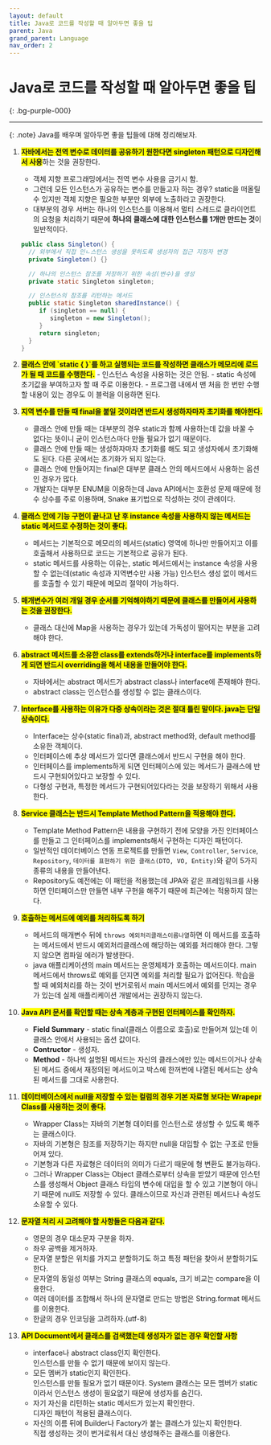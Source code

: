 ```yaml
---
layout: default
title: Java로 코드를 작성할 때 알아두면 좋을 팁
parent: Java
grand_parent: Language
nav_order: 2
---
```


# **Java로 코드를 작성할 때 알아두면 좋을 팁**

{: .bg-purple-000}

---

{: .note}
Java를 배우며 알아두면 좋을 팁들에 대해 정리해보자.

1. <span style="background-color:yellow;  font-weight:700">자바에서는 전역 변수로 데이터를 공유하기 원한다면 singleton 패턴으로 디자인해서 사용</span>하는 것을 권장한다.

   - 객체 지향 프로그래밍에서는 전역 변수 사용을 금기시 함.
   - 그런데 모든 인스턴스가 공유하는 변수를 만들고자 하는 경우? static을 떠올릴 수 있지만 객체 지향은 필요한 부분만 외부에 노출하라고 권장한다.
   - 대부분의 경우 서버는 하나의 인스턴스를 이용해서 멀티 스레드로 클라이언트의 요청을 처리하기 때문에 **하나의 클래스에 대한 인스턴스를 1개만 만드는 것**이 일반적이다.

   ```java
   public class Singleton() {
     // 외부에서 직접 인ㄴ스턴스 생성을 못하도록 생성자의 접근 지정자 변경
     private Singleton() {}

     // 하나의 인스턴스 참조를 저장하기 위한 속성(변수)을 생성
     private static Singleton singleton;

     // 인스턴스의 참조를 리턴하는 메서드
     public static Singleton sharedInstance() {
        if (singleton == null) {
           singleton = new Singleton();
        }
        return singleton;
     }
   }
   ```

2. <span style="background-color:yellow;  font-weight:700">
   클래스 안에 `static { }`를 하고 실행되는 코드를 작성하면 클래스가 메모리에 로드가 될 때 코드를 수행한다.</span>
      - 인스턴스 속성을 사용하는 것은 안됨.
      - static 속성에 초기값을 부여하고자 할 때 주로 이용한다.
      - 프로그램 내에서 맨 처음 한 번만 수행할 내용이 있는 경우도 이 블럭을 이용하면 된다.

3. <span style="background-color:yellow;  font-weight:700">지역 변수를 만들 때 final을 붙일 것이라면 반드시 생성하자마자 초기화를 해야한다.</span>

   - 클래스 안에 만들 때는 대부분의 경우 static과 함께 사용하는데 값을 바꿀 수 없다는 뜻이니 굳이 인스턴스마다 만들 필요가 없기 때문이다.
   - 클래스 안에 만들 때는 생성하자마자 초기화를 해도 되고 생성자에서 초기화해도 된다. 다른 곳에서는 초기화가 되지 않는다.
   - 클래스 안에 만들어지는 final은 대부분 클래스 안의 메서드에서 사용하는 옵션인 경우가 많다.
   - 개발자는 대부분 ENUM을 이용하는데 Java API에서는 호환성 문제 때문에 정수 상수를 주로 이용하며, Snake 표기법으로 작성하는 것이 관례이다.

4. <span style="background-color:yellow;  font-weight:700">클래스 안에 기능 구현이 끝나고 난 후 instance 속성을 사용하지 않는 메서드는 static 메서드로 수정하는 것이 좋다.</span>

   - 메서드는 기본적으로 메모리의 메서드(static) 영역에 하나만 만들어지고 이를 호출해서 사용하므로 코드는 기본적으로 공유가 된다.
   - static 메서드를 사용하는 이유는, static 메서드에서는 instance 속성을 사용할 수 없는데(static 속성과 지역변수만 사용 가능) 인스턴스 생성 없이 메서드를 호출할 수 있기 때문에 메모리 절약이 가능하다.

5. <span style="background-color:yellow;  font-weight:700">매개변수가 여러 개일 경우 순서를 기억해야하기 때문에 클래스를 만들어서 사용하는 것을 권장한다.</span>

   - 클래스 대신에 Map을 사용하는 경우가 있는데 가독성이 떨어지는 부분을 고려해야 한다.

6. <span style="background-color:yellow;  font-weight:700">abstract 메서드를 소유한 class를 extends하거나 interface를 implements하게 되면 반드시 overriding을 해서 내용을 만들어야 한다.</span>

   - 자바에서는 abstract 메서드가 abstract class나 interface에 존재해야 한다.
   - abstract class는 인스턴스를 생성할 수 없는 클래스이다.

7. <span style="background-color:yellow;  font-weight:700">Interface를 사용하는 이유가 다중 상속이라는 것은 절대 틀린 말이다. java는 단일 상속이다.</span>

   - Interface는 상수(static final)과, abstract method와, default method를 소유한 객체이다.
   - 인터페이스에 추상 메서드가 있다면 클래스에서 반드시 구현을 해야 한다.
   - 인터페이스를 implements하게 되면 인터페이스에 있는 메서드가 클래스에 반드시 구현되어있다고 보장할 수 있다.
   - 다형성 구현과, 특정한 메서드가 구현되어있다라는 것을 보장하기 위해서 사용한다.

8. <span style="background-color:yellow;  font-weight:700">Service 클래스는 반드시 Template Method Pattern을 적용해야 한다.</span>

   - Template Method Pattern은 내용을 구현하기 전에 모양을 가진 인터페이스를 만들고 그 인터페이스를 implements해서 구현하는 디자인 패턴이다.
   - 일반적인 데이터베이스 연동 프로젝트를 만들면 `View`, `Controller`, `Service`, `Repository`, `데이터를 표현하기 위한 클래스(DTO, VO, Entity)`와 같이 5가지 종류의 내용을 만들어낸다.
   - Repository도 예전에는 이 패턴을 적용했는데 JPA와 같은 프레임워크를 사용하면 인터페이스만 만들면 내부 구현을 해주기 때문에 최근에는 적용하지 않는다.

9. <span style="background-color:yellow;  font-weight:700">호출하는 메서드에 예외를 처리하도록 하기</span>

   - 메서드의 매개변수 뒤에 `throws 예외처리클래스이름나열`하면 이 메서드를 호출하는 메서드에서 반드시 예외처리클래스에 해당하는 예외를 처리해야 한다. 그렇지 않으면 컴파일 에러가 발생한다.
   - java 애플리케이션의 main 메서드는 운영체제가 호출하는 메서드이다. main메서드에서 throws로 예외를 던지면 예외를 처리할 필요가 없어진다. 학습을 할 때 예외처리를 하는 것이 번거로워서 main 메서드에서 예외를 던지는 경우가 있는데 실제 애플리케이션 개발에서는 권장하지 않는다.

10. <span style="background-color:yellow;  font-weight:700">Java API 문서를 확인할 때는 상속 계층과 구현된 인터페이스를 확인하자.</span>

    - **Field Summary** - static final(클래스 이름으로 호출)로 만들어져 있는데 이 클래스 안에서 사용되는 옵션 값이다.
    - **Contructor** - 생성자.
    - **Method** - 하나씩 설명된 메서드는 자신의 클래스에만 있는 메서드이거나 상속된 메서드 중에서 재정의된 메서드이고 박스에 한꺼번에 나열된 메서드는 상속된 메서드를 그대로 사용한다.

11. <span style="background-color:yellow; font-weight:700">데이터베이스에서 null을 저장할 수 있는 컬럼의 경우 기본 자료형 보다는 Wrapepr Class를 사용하는 것이 좋다.</span>

    - Wrapper Class는 자바의 기본형 데이터를 인스턴스로 생성할 수 있도록 해주는 클래스이다.
    - 자바의 기본형은 참조를 저장하기는 하지만 null을 대입할 수 없는 구조로 만들어져 있다.
    - 기본형과 다른 자료형은 데이터의 의미가 다르기 때문에 형 변환도 불가능하다.
    - 그러나 Wrapper Class는 Object 클래스로부터 상속을 받았기 때문에 인스턴스를 생성해서 Object 클래스 타입의 변수에 대입을 할 수 있고 기본형이 아니기 때문에 null도 저장할 수 있다. 클래스이므로 자신과 관련된 메서드나 속성도 소유할 수 있다.

12. <span style="background-color:yellow; font-weight:700">문자열 처리 시 고려해야 할 사항들은 다음과 같다.</span>

    - 영문의 경우 대소문자 구분을 하자.
    - 좌우 공백을 제거하자.
    - 문자열 분할은 위치를 가지고 분할하기도 하고 특정 패턴을 찾아서 분할하기도 한다.
    - 문자열의 동일성 여부는 String 클래스의 equals, 크기 비교는 compare을 이용한다.
    - 여러 데이터를 조합해서 하나의 문자열로 만드는 방법은 String.format 메서드를 이용한다.
    - 한글의 경우 인코딩을 고려하자.(utf-8)

13. <span style="background-color:yellow; font-weight:700">API Document에서 클래스를 검색했는데 생성자가 없는 경우 확인할 사항</span>

    - interface나 abstract class인지 확인한다.\
      인스턴스를 만들 수 없기 때문에 보이지 않는다.
    - 모든 멤버가 static인지 확인한다.\
      인스턴스를 만들 필요가 없기 때문이다.
      System 클래스는 모든 멤버가 static이라서 인스턴스 생성이 필요없기 때문에 생성자를 숨긴다.
    - 자기 자신을 리턴하는 static 메서드가 있는지 확인한다.\
      디자인 패턴이 적용된 클래스이다.
    - 자신의 이름 뒤에 Builder나 Factory가 붙는 클래스가 있는지 확인한다.\
      직접 생성하는 것이 번거로워서 대신 생성해주는 클래스를 이용한다.
